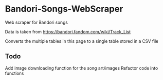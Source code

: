 # Bandori-Songs-WebScraper
Web scraper for Bandori songs

Data is taken from https://bandori.fandom.com/wiki/Track_List

Converts the multiple tables in this page to a single table stored in a CSV file

## Todo
Add image downloading function for the song art/images
Refactor code into functions
